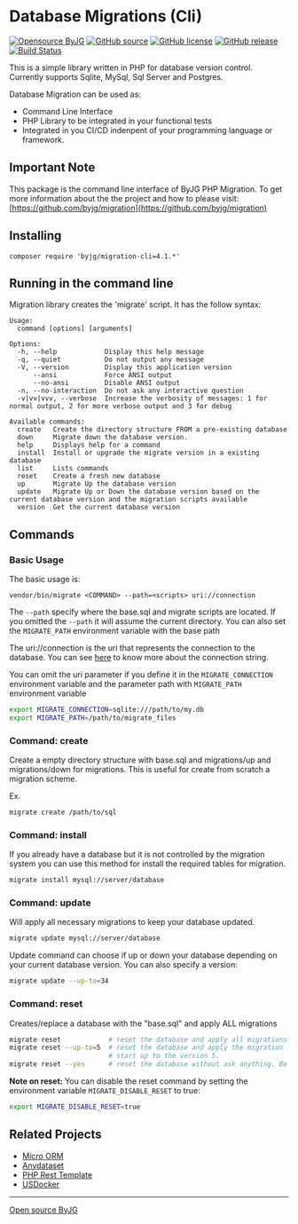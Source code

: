 # Database Migrations (Cli)

[![Opensource ByJG](https://img.shields.io/badge/opensource-byjg-success.svg)](http://opensource.byjg.com)
[![GitHub source](https://img.shields.io/badge/Github-source-informational?logo=github)](https://github.com/byjg/migration-cli/)
[![GitHub license](https://img.shields.io/github/license/byjg/migration-cli.svg)](https://opensource.byjg.com/opensource/licensing.html)
[![GitHub release](https://img.shields.io/github/release/byjg/migration-cli.svg)](https://github.com/byjg/migration-cli/releases/)
[![Build Status](https://travis-ci.com/byjg/migration-cli.svg?branch=master)](https://travis-ci.com/byjg/migration-cli)

This is a simple library written in PHP for database version control. Currently supports Sqlite, MySql, Sql Server and Postgres.

Database Migration can be used as:
  - Command Line Interface
  - PHP Library to be integrated in your functional tests
  - Integrated in you CI/CD indenpent of your programming language or framework.
  
## Important Note

This package is the command line interface of ByJG PHP Migration. 
To get more information about the the project and how to please visit:
[https://github.com/byjg/migration](https://github.com/byjg/migration)


## Installing

```
composer require 'byjg/migration-cli=4.1.*'
```

## Running in the command line

Migration library creates the 'migrate' script. It has the follow syntax:

```
Usage:
  command [options] [arguments]

Options:
  -h, --help            Display this help message
  -q, --quiet           Do not output any message
  -V, --version         Display this application version
      --ansi            Force ANSI output
      --no-ansi         Disable ANSI output
  -n, --no-interaction  Do not ask any interactive question
  -v|vv|vvv, --verbose  Increase the verbosity of messages: 1 for normal output, 2 for more verbose output and 3 for debug

Available commands:
  create   Create the directory structure FROM a pre-existing database
  down     Migrate down the database version.
  help     Displays help for a command
  install  Install or upgrade the migrate version in a existing database
  list     Lists commands
  reset    Create a fresh new database
  up       Migrate Up the database version
  update   Migrate Up or Down the database version based on the current database version and the migration scripts available
  version  Get the current database version
```

## Commands

### Basic Usage

The basic usage is:

```text
vendor/bin/migrate <COMMAND> --path=<scripts> uri://connection
```

The `--path` specify where the base.sql and migrate scripts are located. 
If you omitted the `--path` it will assume the current directory. You can also
set the `MIGRATE_PATH` environment variable with the base path 

The uri://connection is the uri that represents the connection to the database. 
You can see [here](https://github.com/byjg/anydataset-db)
to know more about the connection string.

You can omit the uri parameter if you define it in the 
`MIGRATE_CONNECTION` environment variable and the parameter path with
`MIGRATE_PATH` environment variable

```bash
export MIGRATE_CONNECTION=sqlite:///path/to/my.db
export MIGRATE_PATH=/path/to/migrate_files
```
  
### Command: create

Create a empty directory structure with base.sql and migrations/up and migrations/down for migrations. This is
useful for create from scratch a migration scheme.

Ex.

```bash
migrate create /path/to/sql 
```

### Command: install 

If you already have a database but it is not controlled by the migration system you can use this method for 
install the required tables for migration.

```bash
migrate install mysql://server/database
```

### Command: update

Will apply all necessary migrations to keep your database updated.

```bash
migrate update mysql://server/database
```

Update command can choose if up or down your database depending on your current database version.
You can also specify a version: 

```bash
migrate update --up-to=34
``` 

### Command: reset

Creates/replace a database with the "base.sql" and apply ALL migrations

```bash
migrate reset            # reset the database and apply all migrations scripts.
migrate reset --up-to=5  # reset the database and apply the migration from the 
                         # start up to the version 5.
migrate reset --yes      # reset the database without ask anything. Be careful!!
```

**Note on reset:** You can disable the reset command by setting the environment variable 
`MIGRATE_DISABLE_RESET` to true:

```bash
export MIGRATE_DISABLE_RESET=true
```

## Related Projects

- [Micro ORM](https://github.com/byjg/micro-orm)
- [Anydataset](https://github.com/byjg/anydataset)
- [PHP Rest Template](https://github.com/byjg/php-rest-template)
- [USDocker](https://github.com/usdocker/usdocker)

----
[Open source ByJG](http://opensource.byjg.com)
